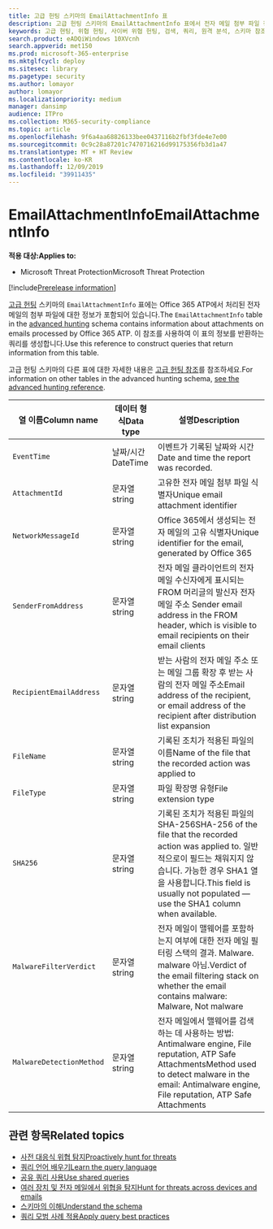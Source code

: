 ```yaml
---
title: 고급 헌팅 스키마의 EmailAttachmentInfo 표
description: 고급 헌팅 스키마의 EmailAttachmentInfo 표에서 전자 메일 첨부 파일 정보에 대해 알아봅니다.
keywords: 고급 현팅, 위협 헌팅, 사이버 위협 헌팅, 검색, 쿼리, 원격 분석, 스키마 참조, kusto, 표, 열, 데이터 형식, 설명, EmailAttachmentInfo, 네트워크 메시지 id, 보낸 사람, 받는 사람, 첨부 파일 id, 첨부 파일 이름, 맬웨어 판정
search.product: eADQiWindows 10XVcnh
search.appverid: met150
ms.prod: microsoft-365-enterprise
ms.mktglfcycl: deploy
ms.sitesec: library
ms.pagetype: security
ms.author: lomayor
author: lomayor
ms.localizationpriority: medium
manager: dansimp
audience: ITPro
ms.collection: M365-security-compliance
ms.topic: article
ms.openlocfilehash: 9f6a4aa68826133bee0437116b2fbf3fde4e7e00
ms.sourcegitcommit: 0c9c28a87201c7470716216d99175356fb3d1a47
ms.translationtype: MT + HT Review
ms.contentlocale: ko-KR
ms.lasthandoff: 12/09/2019
ms.locfileid: "39911435"
---
```

# <a name="emailattachmentinfo"></a><span data-ttu-id="368d4-104">EmailAttachmentInfo</span><span class="sxs-lookup"><span data-stu-id="368d4-104">EmailAttachmentInfo</span></span>

<span data-ttu-id="368d4-105">**적용 대상:**</span><span class="sxs-lookup"><span data-stu-id="368d4-105">**Applies to:**</span></span>
- <span data-ttu-id="368d4-106">Microsoft Threat Protection</span><span class="sxs-lookup"><span data-stu-id="368d4-106">Microsoft Threat Protection</span></span>

[!include[Prerelease information](prerelease.md)]

<span data-ttu-id="368d4-107">[고급 헌팅](advanced-hunting-overview.md) 스키마의 `EmailAttachmentInfo` 표에는 Office 365 ATP에서 처리된 전자 메일의 첨부 파일에 대한 정보가 포함되어 있습니다.</span><span class="sxs-lookup"><span data-stu-id="368d4-107">The `EmailAttachmentInfo` table in the [advanced hunting](advanced-hunting-overview.md) schema contains information about attachments on emails processed by Office 365 ATP.</span></span> <span data-ttu-id="368d4-108">이 참조를 사용하여 이 표의 정보를 반환하는 쿼리를 생성합니다.</span><span class="sxs-lookup"><span data-stu-id="368d4-108">Use this reference to construct queries that return information from this table.</span></span>

<span data-ttu-id="368d4-109">고급 헌팅 스키마의 다른 표에 대한 자세한 내용은 [고급 헌팅 참조](advanced-hunting-schema-tables.md)를 참조하세요.</span><span class="sxs-lookup"><span data-stu-id="368d4-109">For information on other tables in the advanced hunting schema, [see the advanced hunting reference](advanced-hunting-schema-tables.md).</span></span>

| <span data-ttu-id="368d4-110">열 이름</span><span class="sxs-lookup"><span data-stu-id="368d4-110">Column name</span></span> | <span data-ttu-id="368d4-111">데이터 형식</span><span class="sxs-lookup"><span data-stu-id="368d4-111">Data type</span></span> | <span data-ttu-id="368d4-112">설명</span><span class="sxs-lookup"><span data-stu-id="368d4-112">Description</span></span> |
|-------------|-----------|-------------|
| `EventTime` | <span data-ttu-id="368d4-113">날짜/시간</span><span class="sxs-lookup"><span data-stu-id="368d4-113">DateTime</span></span> | <span data-ttu-id="368d4-114">이벤트가 기록된 날짜와 시간</span><span class="sxs-lookup"><span data-stu-id="368d4-114">Date and time the report was recorded.</span></span> |
| `AttachmentId` | <span data-ttu-id="368d4-115">문자열</span><span class="sxs-lookup"><span data-stu-id="368d4-115">string</span></span> | <span data-ttu-id="368d4-116">고유한 전자 메일 첨부 파일 식별자</span><span class="sxs-lookup"><span data-stu-id="368d4-116">Unique email attachment identifier</span></span> |
| `NetworkMessageId` | <span data-ttu-id="368d4-117">문자열</span><span class="sxs-lookup"><span data-stu-id="368d4-117">string</span></span> | <span data-ttu-id="368d4-118">Office 365에서 생성되는 전자 메일의 고유 식별자</span><span class="sxs-lookup"><span data-stu-id="368d4-118">Unique identifier for the email, generated by Office 365</span></span> |
| `SenderFromAddress` | <span data-ttu-id="368d4-119">문자열</span><span class="sxs-lookup"><span data-stu-id="368d4-119">string</span></span> | <span data-ttu-id="368d4-120">전자 메일 클라이언트의 전자 메일 수신자에게 표시되는 FROM 머리글의 발신자 전자 메일 주소 </span><span class="sxs-lookup"><span data-stu-id="368d4-120">Sender email address in the FROM header, which is visible to email recipients on their email clients</span></span> |
| `RecipientEmailAddress` | <span data-ttu-id="368d4-121">문자열</span><span class="sxs-lookup"><span data-stu-id="368d4-121">string</span></span> | <span data-ttu-id="368d4-122">받는 사람의 전자 메일 주소 또는 메일 그룹 확장 후 받는 사람의 전자 메일 주소</span><span class="sxs-lookup"><span data-stu-id="368d4-122">Email address of the recipient, or email address of the recipient after distribution list expansion</span></span> |
| `FileName` | <span data-ttu-id="368d4-123">문자열</span><span class="sxs-lookup"><span data-stu-id="368d4-123">string</span></span> | <span data-ttu-id="368d4-124">기록된 조치가 적용된 파일의 이름</span><span class="sxs-lookup"><span data-stu-id="368d4-124">Name of the file that the recorded action was applied to</span></span> |
| `FileType` | <span data-ttu-id="368d4-125">문자열</span><span class="sxs-lookup"><span data-stu-id="368d4-125">string</span></span> | <span data-ttu-id="368d4-126">파일 확장명 유형</span><span class="sxs-lookup"><span data-stu-id="368d4-126">File extension type</span></span> |
| `SHA256` | <span data-ttu-id="368d4-127">문자열</span><span class="sxs-lookup"><span data-stu-id="368d4-127">string</span></span> | <span data-ttu-id="368d4-128">기록된 조치가 적용된 파일의 SHA-256</span><span class="sxs-lookup"><span data-stu-id="368d4-128">SHA-256 of the file that the recorded action was applied to.</span></span> <span data-ttu-id="368d4-129">일반적으로이 필드는 채워지지 않습니다. 가능한 경우 SHA1 열을 사용합니다.</span><span class="sxs-lookup"><span data-stu-id="368d4-129">This field is usually not populated — use the SHA1 column when available.</span></span> |
| `MalwareFilterVerdict` | <span data-ttu-id="368d4-130">문자열</span><span class="sxs-lookup"><span data-stu-id="368d4-130">string</span></span> | <span data-ttu-id="368d4-131">전자 메일이 맬웨어를 포함하는지 여부에 대한 전자 메일 필터링 스택의 결과. Malware. malware 아님.</span><span class="sxs-lookup"><span data-stu-id="368d4-131">Verdict of the email filtering stack on whether the email contains malware: Malware, Not malware</span></span> |
| `MalwareDetectionMethod` | <span data-ttu-id="368d4-132">문자열</span><span class="sxs-lookup"><span data-stu-id="368d4-132">string</span></span> | <span data-ttu-id="368d4-133">전자 메일에서 맬웨어를 검색하는 데 사용하는 방법: Antimalware engine, File reputation, ATP Safe Attachments</span><span class="sxs-lookup"><span data-stu-id="368d4-133">Method used to detect malware in the email: Antimalware engine, File reputation, ATP Safe Attachments</span></span> |

## <a name="related-topics"></a><span data-ttu-id="368d4-134">관련 항목</span><span class="sxs-lookup"><span data-stu-id="368d4-134">Related topics</span></span>
- [<span data-ttu-id="368d4-135">사전 대응식 위협 탐지</span><span class="sxs-lookup"><span data-stu-id="368d4-135">Proactively hunt for threats</span></span>](advanced-hunting-overview.md)
- [<span data-ttu-id="368d4-136">쿼리 언어 배우기</span><span class="sxs-lookup"><span data-stu-id="368d4-136">Learn the query language</span></span>](advanced-hunting-query-language.md)
- [<span data-ttu-id="368d4-137">공유 쿼리 사용</span><span class="sxs-lookup"><span data-stu-id="368d4-137">Use shared queries</span></span>](advanced-hunting-shared-queries.md)
- [<span data-ttu-id="368d4-138">여러 장치 및 전자 메일에서 위협을 탐지</span><span class="sxs-lookup"><span data-stu-id="368d4-138">Hunt for threats across devices and emails</span></span>](advanced-hunting-query-emails-devices.md)
- [<span data-ttu-id="368d4-139">스키마의 이해</span><span class="sxs-lookup"><span data-stu-id="368d4-139">Understand the schema</span></span>](advanced-hunting-schema-tables.md)
- [<span data-ttu-id="368d4-140">쿼리 모범 사례 적용</span><span class="sxs-lookup"><span data-stu-id="368d4-140">Apply query best practices</span></span>](advanced-hunting-best-practices.md)